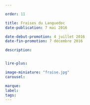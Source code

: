 ```yaml
---

order: 11

title: Fraises du Languedoc
date-publication: 7 mai 2016

date-debut-promotion: 4 juillet 2016
date-fin-promotion: 7 décembre 2016

description: 


lire-plus: 

image-miniature: "fraise.jpg"
carousel: 

marque:
label: 
tags: 
---
```


<!--fin-excerpt-->
<!-- ******************************** -->
<!-- **** début contenu détaillé **** -->



<!-- **** fin contenu détaillé **** -->
<!-- ****************************** -->

